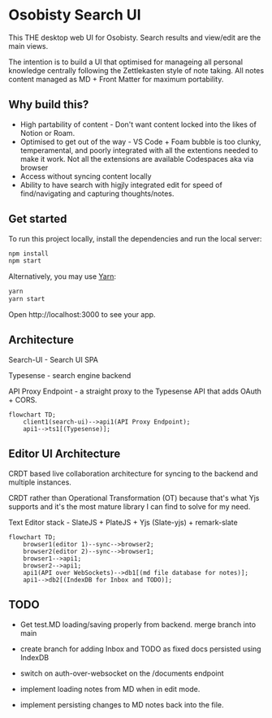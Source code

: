 # Osobisty Search UI

This THE desktop web UI for Osobisty. Search results and view/edit are the main views.

The intention is to build a UI that optimised for manageing all personal knowledge centrally following the Zettlekasten style of note taking. All notes content managed as MD + Front Matter for maximum portability.


## Why build this?

- High partability of content - Don't want content locked into the likes of Notion or Roam.
- Optimised to get out of the way - VS Code + Foam bubble is too clunky, temperamental, and poorly integrated with all the extentions needed to make it work. Not all the extensions are available Codespaces aka via browser
- Access without syncing content locally
- Ability to have search with higjly integrated edit for speed of find/navigating and capturing thoughts/notes.



## Get started

To run this project locally, install the dependencies and run the local server:

```sh
npm install
npm start
```

Alternatively, you may use [Yarn](https://http://yarnpkg.com/):

```sh
yarn
yarn start
```

Open http://localhost:3000 to see your app.


## Architecture

Search-UI - Search UI SPA

Typesense - search engine backend

API Proxy Endpoint - a straight proxy to the Typesense API that adds OAuth + CORS.

```mermaid
flowchart TD;
    client1(search-ui)-->api1(API Proxy Endpoint);
    api1-->ts1[(Typesense)];
```

## Editor UI Architecture

CRDT based live collaboration architecture for syncing to the backend and multiple instances.

CRDT rather than Operational Transformation (OT) because that's what Yjs supports and it's the most mature library I can find to solve for my need.

Text Editor stack - SlateJS + PlateJS + Yjs (Slate-yjs) + remark-slate

```mermaid
flowchart TD;
    browser1(editor 1)--sync-->browser2;
    browser2(editor 2)--sync-->browser1;
    browser1-->api1;
    browser2-->api1;
    api1(API over WebSockets)-->db1[(md file database for notes)];
    api1-->db2[(IndexDB for Inbox and TODO)];
```

## TODO


- Get test.MD loading/saving properly from backend. merge branch into main 
- create branch for adding Inbox and TODO as fixed docs persisted using IndexDB
- switch on auth-over-websocket on the /documents endpoint

- implement loading notes from MD when in edit mode.
- implement persisting changes to MD notes back into the file.




